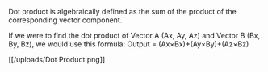 Dot product is algebraically defined as the sum of the product of the corresponding vector component.

If we were to find the dot product of Vector A (Ax, Ay, Az) and Vector B (Bx, By, Bz), we would use this formula:
Output = (Ax×Bx)+(Ay×By)+(Az×Bz)

[[/uploads/Dot Product.png]]